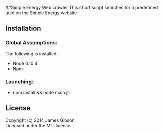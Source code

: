##Simple Energy Web crawler
This short script searches for a predefined uuid on the Simple Energy website

## Installation

### Global Assumptions:
The following is installed: 
 - Node 0.10.4
 - Npm

### Launching:
 - npm install && node main.js

## License
Copyright (c) 2014 James Gibson  
Licensed under the MIT license.
